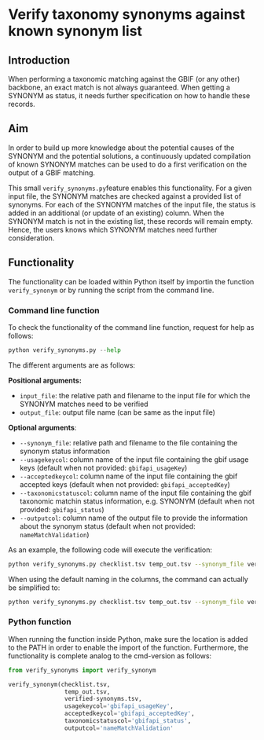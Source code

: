 # Verify taxonomy synonyms against known synonym list

## Introduction
When performing a taxonomic matching against the GBIF (or any other) backbone,  an exact match is not always guaranteed. When getting a SYNONYM as status, it needs further specification on how to handle these records. 

## Aim
In order to build up more knowledge about the potential causes of the SYNONYM and the potential solutions, a continuously updated compilation of known SYNONYM matches can be used to do a first verification on the output of a GBIF matching. 

This small `verify_synonyms.py`feature enables this functionality. For a given input file, the SYNONYM matches are checked against a provided list of synonyms. For each of the SYNONYM matches of the input file, the status is added in an additional (or update of an existing) column. When the SYNONYM match is not in the existing list, these records will remain empty. Hence, the users knows which SYNONYM matches need further consideration.

## Functionality

The functionality can be loaded within Python itself by importin the function `verify_synonym` or by running the script from the command line.

### Command line function
To check the functionality of the command line function, request for help as follows:

```python
python verify_synonyms.py --help
```

The different arguments are as follows:

**Positional arguments:**
 * `input_file`: the relative path and filename to the input file for which the SYNONYM matches need to be verified
 * `output_file`: output file name (can be same as the input file)

**Optional arguments**:
 * `--synonym_file`: relative path and filename to the file containing the synonym status information
 * `--usagekeycol`: column name of the input file containing the gbif usage keys (default when not provided: `gbifapi_usageKey`)
 *  `--acceptedkeycol`: column name of the input file containing the gbif accepted keys (default when not provided: `gbifapi_acceptedKey`)
 * `--taxonomicstatuscol`: column name of the input file containing the gbif taxonomic matchin status information, e.g. SYNONYM (default when not provided: `gbifapi_status`)
 * `--outputcol`: column name of the output file to provide the information about the synonym status (default when not provided: `nameMatchValidation`)

As an example, the following code will execute the verification:

```bash
python verify_synonyms.py checklist.tsv temp_out.tsv --synonym_file verified-synonyms.tsv --usagekeycol gbifapi_usageKey --acceptedkeycol gbifapi_acceptedKey --taxonomicstatuscol gbifapi_status --outputcol nameMatchValidation
```

When using the default naming in the columns, the command can actually be simplified to:

```bash
python verify_synonyms.py checklist.tsv temp_out.tsv --synonym_file verified-synonyms.tsv
```

### Python function
When running the function inside Python, make sure the location is added to the PATH in order to enable the import of the function. Furthermore, the functionality is complete analog to the cmd-version as follows:

```python
from verify_synonyms import verify_synonym

verify_synonym(checklist.tsv, 
				temp_out.tsv, 
				verified-synonyms.tsv, 
				usagekeycol='gbifapi_usageKey', 
				acceptedkeycol='gbifapi_acceptedKey', 
				taxonomicstatuscol='gbifapi_status', 
				outputcol='nameMatchValidation'
```




